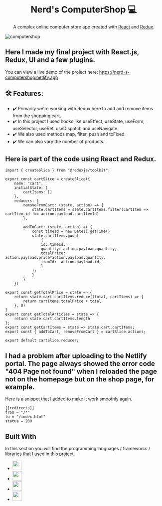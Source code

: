 <h1 align="center">Nerd's ComputerShop 💻</h1>  
<p align="center">
    A complex online computer store app created with <a href="https://reactjs.org/">React</a> and <a href="https://redux.js.org/">Redux</a>.
</p>

![computershop](https://github.com/VampireNoob/Nerd-s-ComputerShop/assets/128150500/f62400ad-5765-4b6f-92bd-1bb471f8c594)



## Here I made my final project with React.js, Redux, UI and a few plugins.

You can view a live demo of the project here: https://nerd-s-computershop.netlify.app

## 🛠️ Features:

- ✔️ Primarily we're working with Redux here to add and remove items from the shopping cart.
- ✔️ In this project I used hooks like useEffect, useState, useForm, useSelector, useRef, useDispatch and useNavigate.
- ✔️ We also used methods map, filter, push and toFixed.
- ✔️ We can also vary the number of products.

## Here is part of the code using React and Redux.
````
import { createSlice } from "@reduxjs/toolkit";

export const cartSlice = createSlice({
    name: "cart",
    initialState: {
        cartItems: []
    },
    reducers: {
        removeFromCart: (state, action) => {
            state.cartItems = state.cartItems.filter(cartItem => cartItem.id !== action.payload.cartItemId)
        },

        addToCart: (state, action) => {
            const timeId = new Date().getTime()
            state.cartItems.push(
                {
                id: timeId,
                quantity: action.payload.quantity,
                totalPrice: action.payload.price*action.payload.quantity,
                itemId:  action.payload.id,
                }
            );
            }
        }
    })

export const getTotalPrice = state => {
    return state.cart.cartItems.reduce((total, cartItems) => {
        return cartItems.totalPrice + total
    }, 0)
}
export const getTotalArticles = state => {
    return state.cart.cartItems.length 
};
export const getCartItems = state => state.cart.cartItems;
export const { addToCart, removeFromCart } = cartSlice.actions;

export default cartSlice.reducer;
````

## I had a problem after uploading to the Netlify portal. The page always showed the error code "404 Page not found" when I reloaded the page not on the homepage but on the shop page, for example.
Here is a snippet that I added to make it work smoothly again.
````
[[redirects]]
from = "/*"
to = "/index.html"
status = 200
````

## Built With

In this section you will find the programming languages ​​/ frameworcs / libraries that I used in this project.

* <img src="https://github.com/VampireNoob/Wedding-Wish-List/assets/128150500/d1885e0d-bc56-480b-b104-b181b8c82cbf" width="30">
* <img src="https://github.com/VampireNoob/Wedding-Wish-List/assets/128150500/c43e4d15-62e4-4254-a673-c4021fd4cf25" width="30">
* <img src="https://github.com/VampireNoob/Wedding-Wish-List/assets/128150500/e8f0b5ca-935a-45d1-b5c0-419f02ee83d4" width="30">
* <img src="https://github.com/VampireNoob/Online-Food/assets/128150500/89651946-9ca7-49d0-833d-2733e9d295eb" width="30">
